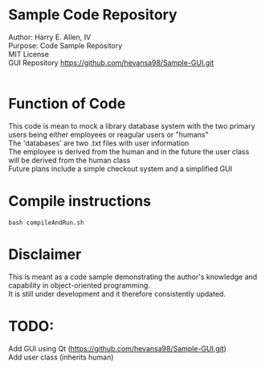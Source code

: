 # Sample Code Repository
Author: Harry E. Allen, IV 
</br>Purpose: Code Sample Repository
</br>MIT License
</br>GUI Repository https://github.com/hevansa98/Sample-GUI.git
</br></br>

# Function of Code
This code is mean to mock a library database system with the two primary users being either employees or reagular users or "humans"
</br>The 'databases' are two .txt files with user information
</br>The employee is derived from the human and in the future the user class will be derived from the human class
</br>Future plans include a simple checkout system and a simplified GUI

# Compile instructions
```bash compileAndRun.sh```

# Disclaimer
This is meant as a code sample demonstrating the author's knowledge and capability in object-oriented programming. </br>It is still under development and it therefore consistently updated.

# TODO:
Add GUI using Qt (https://github.com/hevansa98/Sample-GUI.git)
</br>Add user class (inherits human)
